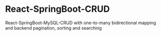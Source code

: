 # React-SpringBoot-CRUD
React-SpringBoot-MySQL-CRUD with one-to-many bidirectional mapping and backend pagination, sorting and searching
